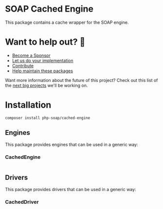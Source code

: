# SOAP Cached Engine

This package contains a cache wrapper for the SOAP engine.

# Want to help out? 💚

- [Become a Sponsor](https://github.com/php-soap/.github/blob/main/HELPING_OUT.md#sponsor)
- [Let us do your implementation](https://github.com/php-soap/.github/blob/main/HELPING_OUT.md#let-us-do-your-implementation)
- [Contribute](https://github.com/php-soap/.github/blob/main/HELPING_OUT.md#contribute)
- [Help maintain these packages](https://github.com/php-soap/.github/blob/main/HELPING_OUT.md#maintain)

Want more information about the future of this project? Check out this list of the [next big projects](https://github.com/php-soap/.github/blob/main/PROJECTS.md) we'll be working on.

# Installation

```shell
composer install php-soap/cached-engine
```

## Engines

This package provides engines that can be used in a generic way:

### CachedEngine


```php
```

## Drivers

This package provides drivers that can be used in a generic way:

### CachedDriver

```php
```
